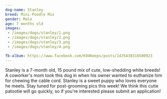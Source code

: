 ```yaml
---
dog-name: Stanley
breed: Mini-Poodle Mix
gender: Male
age: 7 months old
images:
 - /images/dogs/stanley/1.png
 - /images/dogs/stanley/2.png
 - /images/dogs/stanley/3.png
 - /images/dogs/stanley/4.png

fb-album: https://www.facebook.com/K94Keeps/posts/1435438316500923
---
```

Stanley is a 7-month old, 15 pound mix of cute, low-shedding white breeds! A coworker's mom took this dog in when his owner wanted to euthanize him for chewing the cable cord. Stanley is a sweet puppy who loves everyone he meets. Stay tuned for post-grooming pics this week! We think this cutie patootie will go quickly, so if you're interested please submit an application!

